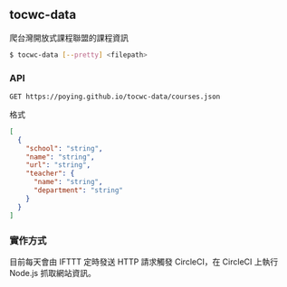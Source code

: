 ## tocwc-data

爬台灣開放式課程聯盟的課程資訊

```bash
$ tocwc-data [--pretty] <filepath>
```

### API

```
GET https://poying.github.io/tocwc-data/courses.json
```

格式

```json
[
  {
    "school": "string",
    "name": "string",
    "url": "string",
    "teacher": {
      "name": "string",
      "department": "string"
    }
  }
]
```

### 實作方式

目前每天會由 IFTTT 定時發送 HTTP 請求觸發 CircleCI，在 CircleCI 上執行 Node.js 抓取網站資訊。